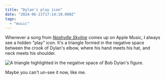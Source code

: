 ```yaml
---
title: "Dylan's play icon"
date: "2024-06-21T17:14:10.000Z"
tags: 
  - "music"
---
```


Whenever a song from [_Nashville Skyline_](https://en.wikipedia.org/wiki/Nashville_Skyline) comes up on Apple Music, I always see a hidden "play" icon. It's a triangle formed in the negative space between the crook of Dylan's elbow, where his hand meets his hat, and neck meets his shoulder.

![A triangle highlighted in the negative space of Bob Dylan's figure.](images/nashville-skyline-play.jpg)

Maybe you can't un-see it now, like me.
